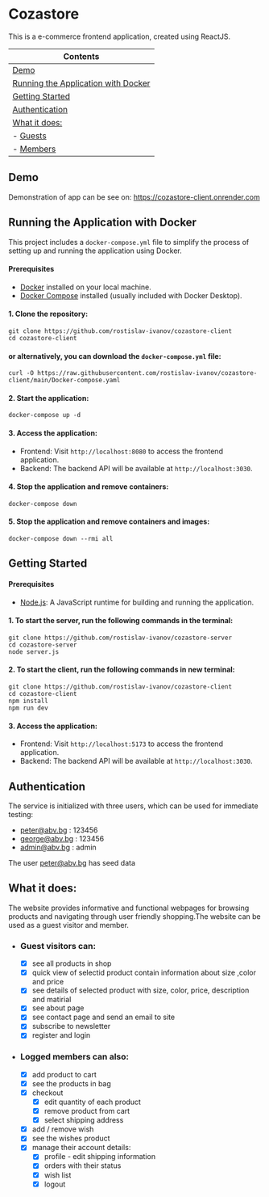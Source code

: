 # Cozastore

This is a e-commerce frontend application, created using ReactJS.

| Contents
|---
| [Demo](#demo)
| [Running the Application with Docker](#running-the-application-with-docker)
| [Getting Started](#getting-started)
| [Authentication](#authentication)
| [What it does:](#what-it-does)
| - [Guests](#guest-visitors-can)
| - [Members](#logged-members-can-also)

## Demo

Demonstration of app can be see on: https://cozastore-client.onrender.com


## Running the Application with Docker

This project includes a `docker-compose.yml` file to simplify the process of setting up and running the application using Docker.

#### Prerequisites

- [Docker](https://www.docker.com/get-started) installed on your local machine.
- [Docker Compose](https://docs.docker.com/compose/install/) installed (usually included with Docker Desktop).

#### 1. Clone the repository:
```
git clone https://github.com/rostislav-ivanov/cozastore-client
cd cozastore-client

```
#### or alternatively, you can download the `docker-compose.yml` file:
```
curl -O https://raw.githubusercontent.com/rostislav-ivanov/cozastore-client/main/Docker-compose.yaml

```

#### 2. Start the application:

```
docker-compose up -d

```

#### 3. Access the application:

- Frontend: Visit `http://localhost:8080` to access the frontend application.
- Backend: The backend API will be available at `http://localhost:3030`.

#### 4. Stop the application and remove containers:

```
docker-compose down

```

#### 5. Stop the application and remove containers and images:

```
docker-compose down --rmi all

```

## Getting Started

#### Prerequisites

- [Node.js](https://nodejs.org/en): A JavaScript runtime for building and running the application.

#### 1. To start the server, run the following commands in the terminal:
```
git clone https://github.com/rostislav-ivanov/cozastore-server
cd cozastore-server
node server.js

```

#### 2. To start the client, run the following commands in new terminal:
```
git clone https://github.com/rostislav-ivanov/cozastore-client
cd cozastore-client
npm install
npm run dev

```

#### 3. Access the application:

- Frontend: Visit `http://localhost:5173` to access the frontend application.
- Backend: The backend API will be available at `http://localhost:3030`.


## Authentication

The service is initialized with three users, which can be used for immediate testing:

- peter@abv.bg : 123456
- george@abv.bg : 123456
- admin@abv.bg : admin

The user peter@abv.bg has seed data


## What it does:

The website provides informative and functional webpages for browsing products and navigating through user friendly shopping.The website can be used as a guest visitor and member.

- ### Guest visitors can:
  - [x] see all products in shop
  - [x] quick view of selectid product contain information about size ,color and price
  - [x] see details of selected product with size, color, price, description and matirial
  - [x] see about page
  - [x] see contact page and send an email to site
  - [x] subscribe to newsletter
  - [x] register and login
- ### Logged members can also:
  - [x] add product to cart
  - [x] see the products in bag
  - [x] checkout
    - [x] edit quantity of each product
    - [x] remove product from cart
    - [x] select shipping address
  - [x] add / remove wish
  - [x] see the wishes product
  - [x] manage their account details:
    - [x] profile - edit shipping information
    - [x] orders with their status
    - [x] wish list
    - [x] logout
